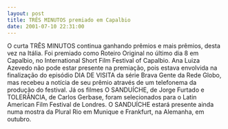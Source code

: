 ```yaml
---
layout: post
title: TRÊS MINUTOS premiado em Capalbio
date: 2001-07-10 22:31:00
---
```

O curta TRÊS MINUTOS continua ganhando prêmios e mais prêmios, desta vez na Itália. Foi premiado como Roteiro Original no último dia 8 em Capalbio, no International Short Film Festival of Capalbio. Ana Luiza Azevedo não pode estar presente na premiação, pois estava envolvida na finalização do episódio DIA DE VISITA da série Brava Gente da Rede Globo, mas recebeu a notícia de seu prêmio através de um telefonema da produção do festival. Já os filmes O SANDUÍCHE, de Jorge Furtado e TOLERÂNCIA, de Carlos Gerbase, foram selecionados para o Latin American Film Festival de Londres. O SANDUÍCHE estará presente ainda numa mostra da Plural Rio em Munique e Frankfurt, na Alemanha, em outubro.